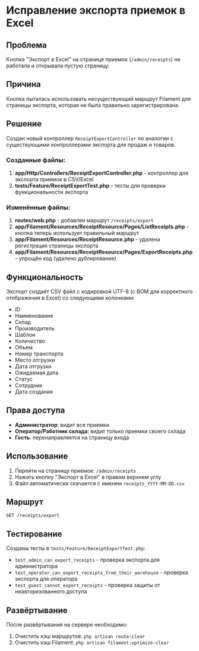 # Исправление экспорта приемок в Excel

## Проблема
Кнопка "Экспорт в Excel" на странице приемок (`/admin/receipts`) не работала и открывала пустую страницу.

## Причина
Кнопка пыталась использовать несуществующий маршрут Filament для страницы экспорта, которая не была правильно зарегистрирована.

## Решение
Создан новый контроллер `ReceiptExportController` по аналогии с существующими контроллерами экспорта для продаж и товаров.

### Созданные файлы:
1. **app/Http/Controllers/ReceiptExportController.php** - контроллер для экспорта приемок в CSV/Excel
2. **tests/Feature/ReceiptExportTest.php** - тесты для проверки функциональности экспорта

### Изменённые файлы:
1. **routes/web.php** - добавлен маршрут `/receipts/export`
2. **app/Filament/Resources/ReceiptResource/Pages/ListReceipts.php** - кнопка теперь использует правильный маршрут
3. **app/Filament/Resources/ReceiptResource.php** - удалена регистрация страницы экспорта
4. **app/Filament/Resources/ReceiptResource/Pages/ExportReceipts.php** - упрощён код (удалено дублирование)

## Функциональность
Экспорт создаёт CSV файл с кодировкой UTF-8 (с BOM для корректного отображения в Excel) со следующими колонками:
- ID
- Наименование
- Склад
- Производитель
- Шаблон
- Количество
- Объем
- Номер транспорта
- Место отгрузки
- Дата отгрузки
- Ожидаемая дата
- Статус
- Сотрудник
- Дата создания

## Права доступа
- **Администратор**: видит все приемки
- **Оператор/Работник склада**: видит только приемки своего склада
- **Гость**: перенаправляется на страницу входа

## Использование
1. Перейти на страницу приемок: `/admin/receipts`
2. Нажать кнопку "Экспорт в Excel" в правом верхнем углу
3. Файл автоматически скачается с именем `receipts_YYYY-MM-DD.csv`

## Маршрут
```
GET /receipts/export
```

## Тестирование
Созданы тесты в `tests/Feature/ReceiptExportTest.php`:
- `test_admin_can_export_receipts` - проверка экспорта для администратора
- `test_operator_can_export_receipts_from_their_warehouse` - проверка экспорта для оператора
- `test_guest_cannot_export_receipts` - проверка защиты от неавторизованного доступа

## Развёртывание
После развёртывания на сервере необходимо:
1. Очистить кэш маршрутов: `php artisan route:clear`
2. Очистить кэш Filament: `php artisan filament:optimize-clear`

